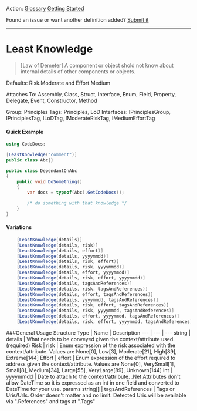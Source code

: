 Action: [Glossary]() [Getting Started]()

Found an issue or want another definition added? [Submit it](https://github.com/rskopecek/CodeDocs/issues/new)


---

Least Knowledge
====================

> [Law of Demeter] A component or object shold not know about internal details of other components or objects.

Defaults: Risk.Moderate and Effort.Medium

Attaches To: Assembly, Class, Struct, Interface, Enum, Field, Property, Delegate, Event, Constructor, Method

Group: Principles
Tags: Principles, LoD
Interfaces: IPrinciplesGroup, IPrinciplesTag, ILoDTag, IModerateRiskTag, IMediumEffortTag

#### Quick Example
```csharp
using CodeDocs;

[LeastKnowledge("comment")]
public class Abc{}

public class DependantOnAbc
{
	public void DoSomething()
	{
		var docs = typeof(Abc).GetCodeDocs();

		/* do something with that knowledge */
	}
}
```

#### Variations
```csharp
    [LeastKnowledge(details)]
    [LeastKnowledge(details, risk)]
    [LeastKnowledge(details, effort)]
    [LeastKnowledge(details, yyyymmdd)]
    [LeastKnowledge(details, risk, effort)]
    [LeastKnowledge(details, risk, yyyymmdd)]
    [LeastKnowledge(details, effort, yyyymmdd)]
    [LeastKnowledge(details, risk, effort, yyyymmdd)]
    [LeastKnowledge(details, tagsAndReferences)]
    [LeastKnowledge(details, risk, tagsAndReferences)]
    [LeastKnowledge(details, effort, tagsAndReferences)]
    [LeastKnowledge(details, yyyymmdd, tagsAndReferences)]
    [LeastKnowledge(details, risk, effort, tagsAndReferences)]
    [LeastKnowledge(details, risk, yyyymmdd, tagsAndReferences)]
    [LeastKnowledge(details, effort, yyyymmdd, tagsAndReferences)]
    [LeastKnowledge(details, risk, effort, yyyymmdd, tagsAndReferences)]
```

###General Usage Structure
Type | Name | Description
--- | --- | ---
string | details | What needs to be conveyed given the context/attribute used. (required)
Risk | risk | Enum expression of the risk associated with the context/attribute.  Values are None[0], Low[3], Moderate[21], High[89], Extreme[144]
Effort | effort | Enum expression of the effort required to address given the context/attribute.  Values are None[0], VerySmall[1], Small[8], Medium[34], Large[55], VeryLarge[89], Unknown[144]
int | yyyymmdd | Date to attach to the context/attribute.  .Net Attributes don't allow DateTime so it is expressed as an int in one field and converted to DateTime for your use.
params string[] | tagsAndReferences | Tags or Uris/Urls. Order doesn't matter and no limit.  Detected Uris will be available via ".References" and tags at ".Tags"